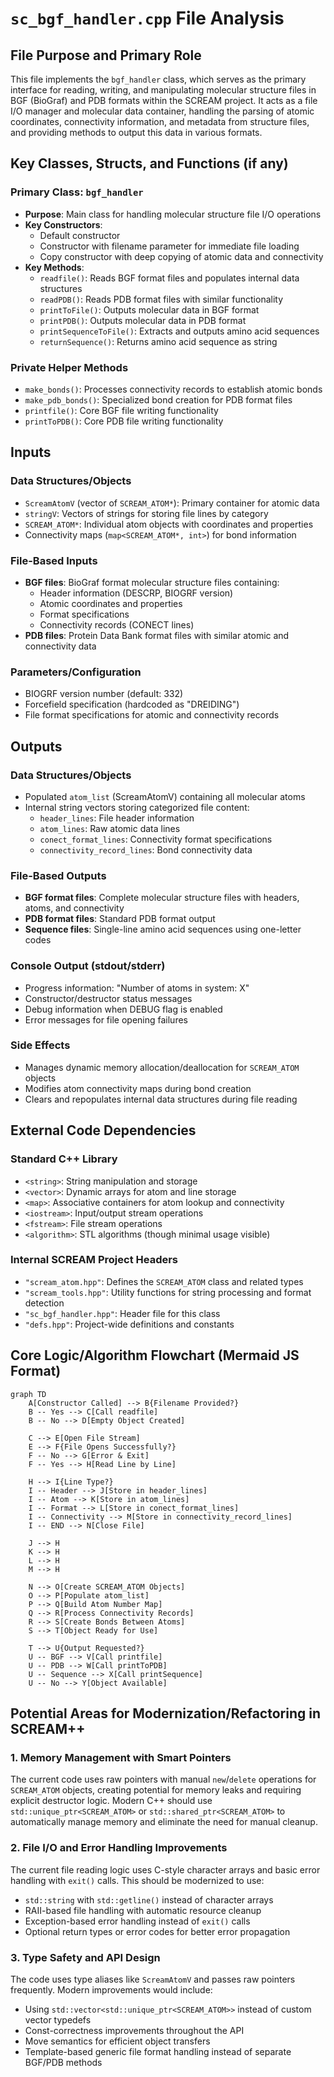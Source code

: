 # `sc_bgf_handler.cpp` File Analysis

## File Purpose and Primary Role

This file implements the `bgf_handler` class, which serves as the primary interface for reading, writing, and manipulating molecular structure files in BGF (BioGraf) and PDB formats within the SCREAM project. It acts as a file I/O manager and molecular data container, handling the parsing of atomic coordinates, connectivity information, and metadata from structure files, and providing methods to output this data in various formats.

## Key Classes, Structs, and Functions (if any)

### Primary Class: `bgf_handler`

- **Purpose**: Main class for handling molecular structure file I/O operations
- **Key Constructors**:
  - Default constructor
  - Constructor with filename parameter for immediate file loading
  - Copy constructor with deep copying of atomic data and connectivity
- **Key Methods**:
  - `readfile()`: Reads BGF format files and populates internal data structures
  - `readPDB()`: Reads PDB format files with similar functionality
  - `printToFile()`: Outputs molecular data in BGF format
  - `printPDB()`: Outputs molecular data in PDB format
  - `printSequenceToFile()`: Extracts and outputs amino acid sequences
  - `returnSequence()`: Returns amino acid sequence as string

### Private Helper Methods

- `make_bonds()`: Processes connectivity records to establish atomic bonds
- `make_pdb_bonds()`: Specialized bond creation for PDB format files
- `printfile()`: Core BGF file writing functionality
- `printToPDB()`: Core PDB file writing functionality

## Inputs

### Data Structures/Objects

- `ScreamAtomV` (vector of `SCREAM_ATOM*`): Primary container for atomic data
- `stringV`: Vectors of strings for storing file lines by category
- `SCREAM_ATOM*`: Individual atom objects with coordinates and properties
- Connectivity maps (`map<SCREAM_ATOM*, int>`) for bond information

### File-Based Inputs

- **BGF files**: BioGraf format molecular structure files containing:
  - Header information (DESCRP, BIOGRF version)
  - Atomic coordinates and properties
  - Format specifications
  - Connectivity records (CONECT lines)
- **PDB files**: Protein Data Bank format files with similar atomic and connectivity data

### Parameters/Configuration

- BIOGRF version number (default: 332)
- Forcefield specification (hardcoded as "DREIDING")
- File format specifications for atomic and connectivity records

## Outputs

### Data Structures/Objects

- Populated `atom_list` (ScreamAtomV) containing all molecular atoms
- Internal string vectors storing categorized file content:
  - `header_lines`: File header information
  - `atom_lines`: Raw atomic data lines
  - `conect_format_lines`: Connectivity format specifications
  - `connectivity_record_lines`: Bond connectivity data

### File-Based Outputs

- **BGF format files**: Complete molecular structure files with headers, atoms, and connectivity
- **PDB format files**: Standard PDB format output
- **Sequence files**: Single-line amino acid sequences using one-letter codes

### Console Output (stdout/stderr)

- Progress information: "Number of atoms in system: X"
- Constructor/destructor status messages
- Debug information when DEBUG flag is enabled
- Error messages for file opening failures

### Side Effects

- Manages dynamic memory allocation/deallocation for `SCREAM_ATOM` objects
- Modifies atom connectivity maps during bond creation
- Clears and repopulates internal data structures during file reading

## External Code Dependencies

### Standard C++ Library

- `<string>`: String manipulation and storage
- `<vector>`: Dynamic arrays for atom and line storage
- `<map>`: Associative containers for atom lookup and connectivity
- `<iostream>`: Input/output stream operations
- `<fstream>`: File stream operations
- `<algorithm>`: STL algorithms (though minimal usage visible)

### Internal SCREAM Project Headers

- `"scream_atom.hpp"`: Defines the `SCREAM_ATOM` class and related types
- `"scream_tools.hpp"`: Utility functions for string processing and format detection
- `"sc_bgf_handler.hpp"`: Header file for this class
- `"defs.hpp"`: Project-wide definitions and constants

## Core Logic/Algorithm Flowchart (Mermaid JS Format)

```mermaid
graph TD
    A[Constructor Called] --> B{Filename Provided?}
    B -- Yes --> C[Call readfile]
    B -- No --> D[Empty Object Created]

    C --> E[Open File Stream]
    E --> F{File Opens Successfully?}
    F -- No --> G[Error & Exit]
    F -- Yes --> H[Read Line by Line]

    H --> I{Line Type?}
    I -- Header --> J[Store in header_lines]
    I -- Atom --> K[Store in atom_lines]
    I -- Format --> L[Store in conect_format_lines]
    I -- Connectivity --> M[Store in connectivity_record_lines]
    I -- END --> N[Close File]

    J --> H
    K --> H
    L --> H
    M --> H

    N --> O[Create SCREAM_ATOM Objects]
    O --> P[Populate atom_list]
    P --> Q[Build Atom Number Map]
    Q --> R[Process Connectivity Records]
    R --> S[Create Bonds Between Atoms]
    S --> T[Object Ready for Use]

    T --> U{Output Requested?}
    U -- BGF --> V[Call printfile]
    U -- PDB --> W[Call printToPDB]
    U -- Sequence --> X[Call printSequence]
    U -- No --> Y[Object Available]
```

## Potential Areas for Modernization/Refactoring in SCREAM++

### 1. Memory Management with Smart Pointers

The current code uses raw pointers with manual `new`/`delete` operations for `SCREAM_ATOM` objects, creating potential for memory leaks and requiring explicit destructor logic. Modern C++ should use `std::unique_ptr<SCREAM_ATOM>` or `std::shared_ptr<SCREAM_ATOM>` to automatically manage memory and eliminate the need for manual cleanup.

### 2. File I/O and Error Handling Improvements

The current file reading logic uses C-style character arrays and basic error handling with `exit()` calls. This should be modernized to use:

- `std::string` with `std::getline()` instead of character arrays
- RAII-based file handling with automatic resource cleanup
- Exception-based error handling instead of `exit()` calls
- Optional return types or error codes for better error propagation

### 3. Type Safety and API Design

The code uses type aliases like `ScreamAtomV` and passes raw pointers frequently. Modern improvements would include:

- Using `std::vector<std::unique_ptr<SCREAM_ATOM>>` instead of custom vector typedefs
- Const-correctness improvements throughout the API
- Move semantics for efficient object transfers
- Template-based generic file format handling instead of separate BGF/PDB methods
